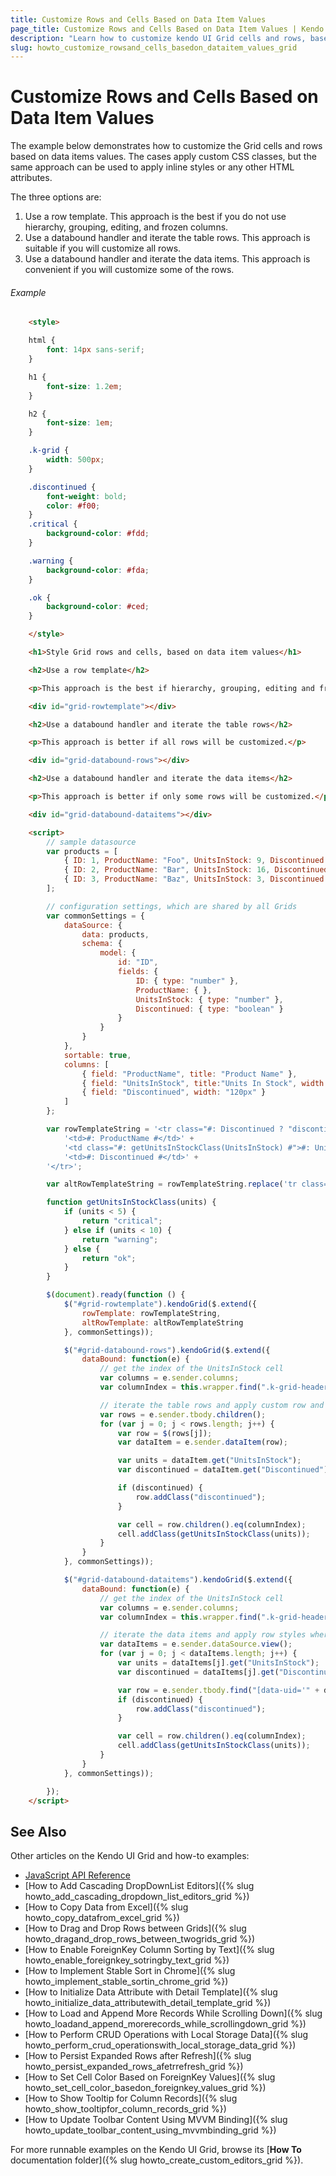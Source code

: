 ```yaml
---
title: Customize Rows and Cells Based on Data Item Values
page_title: Customize Rows and Cells Based on Data Item Values | Kendo UI Grid
description: "Learn how to customize kendo UI Grid cells and rows, based on data items values."
slug: howto_customize_rowsand_cells_basedon_dataitem_values_grid
---
```


# Customize Rows and Cells Based on Data Item Values

The example below demonstrates how to customize the Grid cells and rows based on data items values. The cases apply custom CSS classes, but the same approach can be used to apply inline styles or any other HTML attributes.

The three options are:

1. Use a row template. This approach is the best if you do not use hierarchy, grouping, editing, and frozen columns.
2. Use a databound handler and iterate the table rows. This approach is suitable if you will customize all rows.
3. Use a databound handler and iterate the data items. This approach is convenient if you will customize some of the rows.

###### Example

```html
    <style>

    html {
        font: 14px sans-serif;
    }

    h1 {
        font-size: 1.2em;
    }

    h2 {
        font-size: 1em;
    }

    .k-grid {
        width: 500px;
    }

    .discontinued {
        font-weight: bold;
        color: #f00;
    }
    .critical {
        background-color: #fdd;
    }

    .warning {
        background-color: #fda;
    }

    .ok {
        background-color: #ced;
    }

    </style>

    <h1>Style Grid rows and cells, based on data item values</h1>

    <h2>Use a row template</h2>

    <p>This approach is the best if hierarchy, grouping, editing and frozen columns are not used.</p>

    <div id="grid-rowtemplate"></div>

    <h2>Use a databound handler and iterate the table rows</h2>

    <p>This approach is better if all rows will be customized.</p>

    <div id="grid-databound-rows"></div>

    <h2>Use a databound handler and iterate the data items</h2>

    <p>This approach is better if only some rows will be customized.</p>

    <div id="grid-databound-dataitems"></div>

    <script>
        // sample datasource
        var products = [
            { ID: 1, ProductName: "Foo", UnitsInStock: 9, Discontinued: false },
            { ID: 2, ProductName: "Bar", UnitsInStock: 16, Discontinued: false },
            { ID: 3, ProductName: "Baz", UnitsInStock: 3, Discontinued: true }
        ];

        // configuration settings, which are shared by all Grids
        var commonSettings = {
            dataSource: {
                data: products,
                schema: {
                    model: {
                        id: "ID",
                        fields: {
                            ID: { type: "number" },
                            ProductName: { },
                            UnitsInStock: { type: "number" },
                            Discontinued: { type: "boolean" }
                        }
                    }
                }
            },
            sortable: true,
            columns: [
                { field: "ProductName", title: "Product Name" },
                { field: "UnitsInStock", title:"Units In Stock", width: "120px" },
                { field: "Discontinued", width: "120px" }
            ]
        };

        var rowTemplateString = '<tr class="#: Discontinued ? "discontinued" : "" #" data-uid="#: uid #">' +
            '<td>#: ProductName #</td>' +
            '<td class="#: getUnitsInStockClass(UnitsInStock) #">#: UnitsInStock #</td>' +
            '<td>#: Discontinued #</td>' +
        '</tr>';

        var altRowTemplateString = rowTemplateString.replace('tr class="', 'tr class="k-alt ');

        function getUnitsInStockClass(units) {
            if (units < 5) {
                return "critical";
            } else if (units < 10) {
                return "warning";
            } else {
                return "ok";
            }
        }

        $(document).ready(function () {
            $("#grid-rowtemplate").kendoGrid($.extend({
                rowTemplate: rowTemplateString,
                altRowTemplate: altRowTemplateString
            }, commonSettings));

            $("#grid-databound-rows").kendoGrid($.extend({
                dataBound: function(e) {
                    // get the index of the UnitsInStock cell
                    var columns = e.sender.columns;
                    var columnIndex = this.wrapper.find(".k-grid-header [data-field=" + "UnitsInStock" + "]").index();

                    // iterate the table rows and apply custom row and cell styling
                    var rows = e.sender.tbody.children();
                    for (var j = 0; j < rows.length; j++) {
                        var row = $(rows[j]);
                        var dataItem = e.sender.dataItem(row);

                        var units = dataItem.get("UnitsInStock");
                        var discontinued = dataItem.get("Discontinued");

                        if (discontinued) {
                            row.addClass("discontinued");
                        }

                        var cell = row.children().eq(columnIndex);
                        cell.addClass(getUnitsInStockClass(units));
                    }
                }
            }, commonSettings));

            $("#grid-databound-dataitems").kendoGrid($.extend({
                dataBound: function(e) {
                    // get the index of the UnitsInStock cell
                    var columns = e.sender.columns;
                    var columnIndex = this.wrapper.find(".k-grid-header [data-field=" + "UnitsInStock" + "]").index();

                    // iterate the data items and apply row styles where necessary
                    var dataItems = e.sender.dataSource.view();
                    for (var j = 0; j < dataItems.length; j++) {
                        var units = dataItems[j].get("UnitsInStock");
                        var discontinued = dataItems[j].get("Discontinued");

                        var row = e.sender.tbody.find("[data-uid='" + dataItems[j].uid + "']");
                        if (discontinued) {
                            row.addClass("discontinued");
                        }

                        var cell = row.children().eq(columnIndex);
                        cell.addClass(getUnitsInStockClass(units));
                    }
                }
            }, commonSettings));

        });
    </script>

```

## See Also

Other articles on the Kendo UI Grid and how-to examples:

* [JavaScript API Reference](/api/javascript/ui/grid)
* [How to Add Cascading DropDownList Editors]({% slug howto_add_cascading_dropdown_list_editors_grid %})
* [How to Copy Data from Excel]({% slug howto_copy_datafrom_excel_grid %})
* [How to Drag and Drop Rows between Grids]({% slug howto_dragand_drop_rows_between_twogrids_grid %})
* [How to Enable ForeignKey Column Sorting by Text]({% slug howto_enable_foreignkey_sotringby_text_grid %})
* [How to Implement Stable Sort in Chrome]({% slug howto_implement_stable_sortin_chrome_grid %})
* [How to Initialize Data Attribute with Detail Template]({% slug howto_initialize_data_attributewith_detail_template_grid %})
* [How to Load and Append More Records While Scrolling Down]({% slug howto_loadand_append_morerecords_while_scrollingdown_grid %})
* [How to Perform CRUD Operations with Local Storage Data]({% slug howto_perform_crud_operationswith_local_storage_data_grid %})
* [How to Persist Expanded Rows after Refresh]({% slug howto_persist_expanded_rows_afetrrefresh_grid %})
* [How to Set Cell Color Based on ForeignKey Values]({% slug howto_set_cell_color_basedon_foreignkey_values_grid %})
* [How to Show Tooltip for Column Records]({% slug howto_show_tooltipfor_column_records_grid %})
* [How to Update Toolbar Content Using MVVM Binding]({% slug howto_update_toolbar_content_using_mvvmbinding_grid %})

For more runnable examples on the Kendo UI Grid, browse its [**How To** documentation folder]({% slug howto_create_custom_editors_grid %}).
